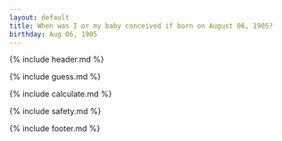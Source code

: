 ```yaml
---
layout: default
title: When was I or my baby conceived if born on August 06, 1905?
birthday: Aug 06, 1905
---
```


{% include header.md %}

{% include guess.md %}

{% include calculate.md %}

{% include safety.md %}

{% include footer.md %}



